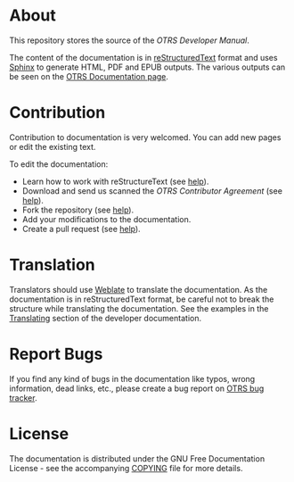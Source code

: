 About
=====

This repository stores the source of the _OTRS Developer Manual_.

The content of the documentation is in [reStructuredText](https://en.wikipedia.org/wiki/ReStructuredText) format and uses [Sphinx](https://www.sphinx-doc.org) to generate HTML, PDF and EPUB outputs. The various outputs can be seen on the [OTRS Documentation page](https://doc.otrs.com/doc/).


Contribution
============

Contribution to documentation is very welcomed. You can add new pages or edit the existing text.

To edit the documentation:

* Learn how to work with reStructureText (see [help](http://docutils.sourceforge.net/rst.html)).
* Download and send us scanned the *OTRS Contributor Agreement* (see [help](https://doc.otrs.com/)).
* Fork the repository (see [help](https://help.github.com/articles/fork-a-repo/)).
* Add your modifications to the documentation.
* Create a pull request (see [help](https://help.github.com/articles/creating-a-pull-request-from-a-fork/)).


Translation
===========

Translators should use [Weblate](https://translate.otrs.com/) to translate the documentation. As the documentation is in reStructuredText format, be careful not to break the structure while translating the documentation. See the examples in the [Translating](https://doc.otrs.com/doc/manual/developer/stable/en/content/contributing/translate.html) section of the developer documentation.


Report Bugs
===========

If you find any kind of bugs in the documentation like typos, wrong information, dead links, etc., please create a bug report on [OTRS bug tracker](https://bugs.otrs.org/).


License
=======

The documentation is distributed under the GNU Free Documentation License - see the accompanying [COPYING](COPYING) file for more details.
